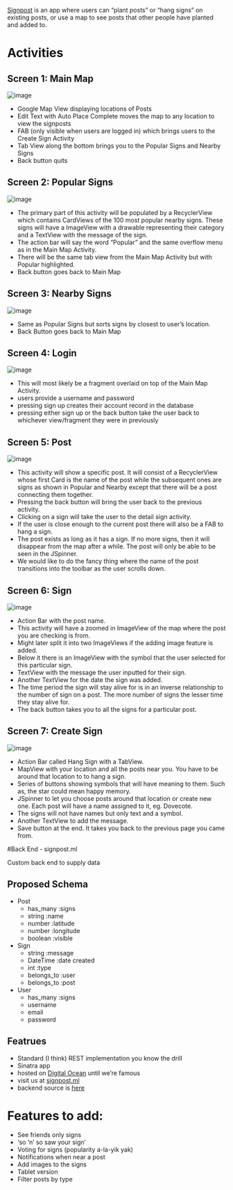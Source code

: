 [Signpost](/screenshots/Metaphor.jpg) is an app where users can “plant posts” or “hang signs” on existing posts, or use a map to see posts that other people have planted and added to. 

# Activities

## Screen 1: Main Map

![image](/screenshots/Screen.Main.jpg)
- Google Map View displaying locations of Posts
- Edit Text with Auto Place Complete moves the map to any location to view the signposts
- FAB (only visible when users are logged in) which brings users to the Create Sign Activity
- Tab View along the bottom brings you to the Popular Signs and Nearby Signs 
- Back button quits


## Screen 2: Popular Signs

![image](/screenshots/Screen.Popular.jpg)

- The primary part of this activity will be populated by a RecyclerView which contains CardViews of the 100 most popular nearby signs. These signs will have a ImageView with a drawable representing their category and a TextView with the message of the sign.
- The action bar will say the word “Popular” and the same overflow menu as in the Main Map Activity.
- There will be the same tab view from the Main Map Activity but with Popular highlighted.
- Back button goes back to Main Map


## Screen 3: Nearby Signs

![image](/screenshots/Screen.Nearby.jpg)

- Same as Popular Signs but sorts signs by closest to user’s location.
- Back Button goes back to Main Map


## Screen 4: Login

![image](/screenshots/Screen.Login.jpg) 

- This will most likely be a fragment overlaid on top of the Main Map Activity. 
- users provide a username and password
- pressing sign up creates their account record in the database
- pressing either sign up or the back button take the user back to whichever view/fragment they were in previously


## Screen 5: Post

![image](/screenshots/Screen.Post.jpg)

- This activity will show a specific post. It will consist of a RecyclerView whose first Card is the name of the post while the subsequent ones are signs as shown in Popular and Nearby except that there will be a post connecting them together.
- Pressing the back button will bring the user back to the previous activity.
- Clicking on a sign will take the user to the detail sign activity.
- If the user is close enough to the current post there will also be a FAB to hang a sign.
- The post exists as long as it has a sign. If no more signs, then it will disappear from the map after a while. The post will only be able to be seen in the JSpinner.
- We would like to do the fancy thing where the name of the post transitions into the toolbar as the user scrolls down.


## Screen 6: Sign

![image](/screenshots/Screen.Sign.jpg)

- Action Bar with the post name.
- This activity will have a zoomed in ImageView of the map where the post you are checking is from.
- Might later split it into two ImageViews if the adding image feature is added.
- Below it there is an ImageView with the symbol that the user selected for this particular sign.
- TextView with the message the user inputted for their sign.
- Another TextView for the date the sign was added. 
- The time period the sign will stay alive for is in an inverse relationship to the number of sign on a post. The more number of signs the lesser time they stay alive for.
- The back button takes you to all the signs for a particular post.


## Screen 7: Create Sign

![image](/screenshots/Screen.Create.jpg)

- Action Bar called Hang Sign with a TabView.
- MapView with your location and all the posts near you. You have to be around that location to to hang a sign.
- Series of buttons showing symbols that will have meaning to them. Such as, the star could mean happy memory.
- JSpinner to let you choose posts around that location or create new one. Each post will have a name assigned to it, eg. Dovecote.
- The signs will not have names but only text and a symbol.
- Another TextView to add the message.
- Save button at the end. It takes you back to the previous page you came from.

#Back End - signpost.ml

Custom back end to supply data

## Proposed Schema

- Post
    - has_many :signs
    - string :name
    - number :latitude
    - number :longitude
    - boolean :visible
- Sign
    - string :message
    - DateTime :date created
    - int :type 
    - belongs_to :user
    - belongs_to :post
- User
    - has_many :signs
    - username
    - email
    - password

## Featrues

- Standard (I think) REST implementation you know the drill
- Sinatra app
- hosted on [Digital Ocean](http://www.digitalocean.com) until we’re famous
- visit us at [signpost.ml](http://www.signpost.ml)
- backend source is [here](http://www.github.com/trevorsargent/signpost.ml) 

# Features to add:

- See friends only signs
- ‘so ‘n’ so saw your sign’
- Voting for signs (popularity a-la-yik yak)
- Notifications when near a post
- Add images to the signs
- Tablet version
- Filter posts by type 
